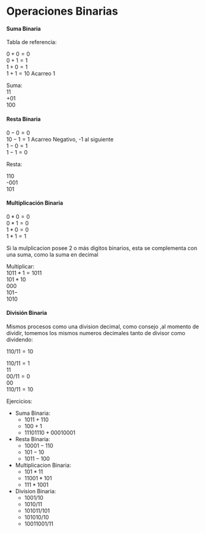 # Operaciones Binarias

#### Suma Binaria

Tabla de referencia:

$0  +  0  =  0$  
$0  +  1  =  1$  
$1  +  0  =  1$  
$1  +  1  =  10$  Acarreo 1

Suma:  
  $11$  
$+ 01$  
 $100$  

#### Resta Binaria

 $0  -  0  =  0$  
 $10  -  1  =  1$  Acarreo Negativo, -1 al siguiente  
 $1  -  0  =  1$  
 $1  -  1  =  0$  

 Resta:

 110  
-001  
 101  

 #### Multiplicación Binaria

 $0 * 0 = 0$  
 $0 * 1 = 0$  
 $1 * 0 = 0$  
 $1 * 1 = 1$  

Si la mulplicacion posee 2 o más digitos binarios, esta se complementa con una suma, como la suma en decimal

 Multiplicar:  
$1011 * 1 = 1011$  
$101 * 10$  
$000$  
$101-$  
$1010$  

#### División Binaria

Mismos procesos como una division decimal, como consejo ,al momento de dividir, tomemos los mismos numeros decimales tanto de divisor como dividendo:

$110 / 11 = 10$  

$110 / 11 = 1$  
$11$  
$00 / 11 = 0$  
$00$  
$110 / 11 = 10$  


Ejercicios:

- Suma Binaria:
  - $1011 + 110$
  - $100 + 1$
  - $11101110 + 00010001$
- Resta Binaria:
  - $10001 - 110$
  - $101 - 10$
  - $1011 - 100$
- Multiplicacion Binaria:
  - $101 * 11$
  - $11001 * 101$
  - $111 * 1001$
- Division Binaria:
  - $1001 / 10$
  - $1010 / 11$
  - $101011 / 101$
  - $101010 / 10$
  - $10011001 / 11$
